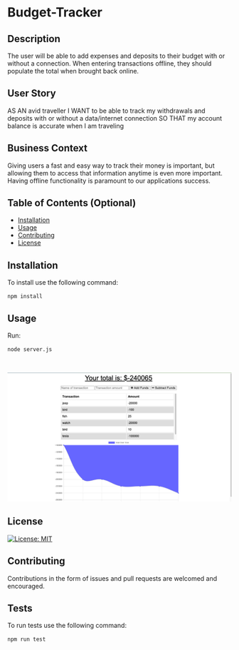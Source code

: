 # Budget-Tracker

## Description 

The user will be able to add expenses and deposits to their budget with or without a connection. When entering transactions offline, they should populate the total when brought back online.

## User Story
AS AN avid traveller
I WANT to be able to track my withdrawals and deposits with or without a data/internet connection
SO THAT my account balance is accurate when I am traveling

## Business Context

Giving users a fast and easy way to track their money is important, but allowing them to access that information anytime is even more important. Having offline functionality is paramount to our applications success.


## Table of Contents (Optional)

* [Installation](#installation)
* [Usage](#usage)
* [Contributing](#contributing)
* [License](#license)


## Installation


To install use the following command:<br>
<pre><code>npm install</pre></code>

## Usage 


Run: <pre><code>node server.js</pre></code><br>


![alt text](public/readmescreen.png)



## License


[![License: MIT](https://img.shields.io/badge/License-MIT-yellow.svg)](https://opensource.org/licenses/MIT)



## Contributing

Contributions in the form of issues and pull requests are welcomed and encouraged.



## Tests

To run tests use the following command:

<pre><code>npm run test</pre></code><br>


